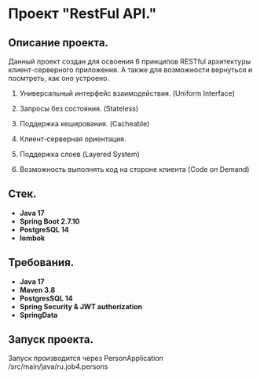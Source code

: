 # Проект "RestFul API."

## Описание проекта.

Данный проект создан для освоения 6 принципов RESTful архитектуры клиент-серверного приложения. А также для возможности вернуться и посмтреть, как оно устроено. 

1. Универсальный интерфейс взаимодействия. (Uniform Interface)

2. Запросы без состояния. (Stateless)

3. Поддержка кеширования. (Cacheable)

4. Клиент-серверная ориентация.

5. Поддержка слоев (Layered System)

6. Возможность выполнять код на стороне клиента (Code on Demand)

## Стек.

- **Java 17**
- **Spring Boot 2.7.10**
- **PostgreSQL 14**
- **lombok**


## Требования.

- **Java 17**
- **Maven 3.8**
- **PostgresSQL 14**
- **Spring Security & JWT authorization**
- **SpringData**

## Запуск проекта.

Запуск производится через PersonApplication /src/main/java/ru.job4.persons
